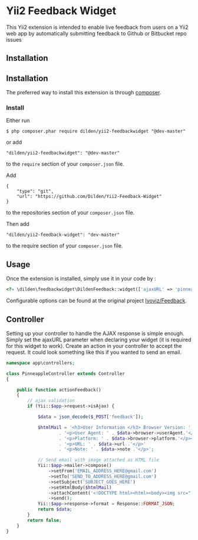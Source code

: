 Yii2 Feedback Widget
====================
This Yii2 extension is intended to enable live feedback from users on a Yii2 web app by automatically submitting feedback to Github or Bitbucket repo issues

Installation
------------

## Installation

The preferred way to install this extension is through [composer](http://getcomposer.org/download/).

### Install

Either run

```
$ php composer.phar require dilden/yii2-feedbackwidget "@dev-master"
```

or add

```
"dilden/yii2-feedbackwidget": "@dev-master"
```

to the ```require``` section of your `composer.json` file.

Add

```
{
    "type": "git",
    "url": "https://github.com/Dilden/Yii2-Feedback-Widget"
}
```

to the repositories section of your `composer.json` file.

Then add

```
"dilden/yii2-feedback-widget": "dev-master"
```

to the require section of your `composer.json` file.


Usage
-----

Once the extension is installed, simply use it in your code by  :

```php
<?= \dilden\feedbackwidget\DildenFeedback::widget(['ajaxURL' => 'pinneapple/feedback', 'highlightElement' => 0,]); ?>
 ```

Configurable options can be found at the original project [Ivoviz/Feedback](https://github.com/ivoviz/feedback).

Controller
----------

Setting up your controller to handle the AJAX response is simple enough. Simply set the ajaxURL parameter when declaring your widget (it is required for this widget to work). Create an action in your controller to accept the request. It could look something like this if you wanted to send an email.

```php
namespace app\controllers;

class PinneappleController extends Controller
{

    public function actionFeedback()
    {
        // ajax validation
        if (Yii::$app->request->isAjax) {

            $data = json_decode($_POST['feedback']);

            $htmlMail = '<h3>User Information </h3> Browser Version: ' . $data->browser->appVersion 
                    . '<p>User Agent: ' . $data->browser->userAgent.'</p>'
                    . '<p>Platform: ' . $data->browser->platform.'</p><hr>'
                    . '<p>URL: ' . $data->url .'</p>'
                    . '<p>Note: ' . $data->note .'</p>';

            // Send email with image attached as HTML file
            Yii::$app->mailer->compose()
                ->setFrom('EMAIL_ADDRESS_HERE@gmail.com')
                ->setTo('SEND_TO_ADDRESS_HERE@gmail.com')
                ->setSubject('SUBJECT_GOES_HERE')
                ->setHtmlBody($htmlMail)
                ->attachContent('<!DOCTYPE html><html><body><img src="' . $data->img .'" /></body></html>', ['fileName' => 'screengrab.html', 'contentType' => 'text/html'])
                ->send();
            Yii::$app->response->format = Response::FORMAT_JSON;
            return $data;
        }
        return false;
    }
}

```

